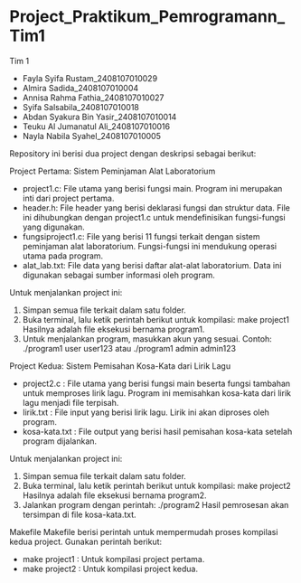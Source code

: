 # Project_Praktikum_Pemrogramann_Tim1
Tim 1
- Fayla  Syifa Rustam_2408107010029
- Almira Sadida_2408107010004
- Annisa Rahma Fathia_2408107010027
- Syifa Salsabila_2408107010018
- Abdan Syakura Bin Yasir_2408107010014
- Teuku Al Jumanatul Ali_2408107010016
- Nayla Nabila Syahel_2408107010005
  
Repository ini berisi dua project dengan deskripsi sebagai berikut:

Project Pertama: Sistem Peminjaman Alat Laboratorium
- project1.c: File utama yang berisi fungsi main. Program ini merupakan inti dari project pertama.
- header.h: File header yang berisi deklarasi fungsi dan struktur data. File ini dihubungkan dengan project1.c untuk mendefinisikan fungsi-fungsi yang digunakan.
- fungsiproject1.c: File yang berisi 11 fungsi terkait dengan sistem peminjaman alat laboratorium. Fungsi-fungsi ini mendukung operasi utama pada program.
- alat_lab.txt: File data yang berisi daftar alat-alat laboratorium. Data ini digunakan sebagai sumber informasi oleh program.

Untuk menjalankan project ini:
1. Simpan semua file terkait dalam satu folder.
2. Buka terminal, lalu ketik perintah berikut untuk kompilasi:
   make project1
   Hasilnya adalah file eksekusi bernama program1.
3. Untuk menjalankan program, masukkan akun yang sesuai. Contoh:
   ./program1 user user123    atau    ./program1 admin admin123
   

Project Kedua: Sistem Pemisahan Kosa-Kata dari Lirik Lagu
- project2.c : File utama yang berisi fungsi main beserta fungsi tambahan untuk memproses lirik lagu. Program ini memisahkan kosa-kata dari lirik lagu menjadi file terpisah.
- lirik.txt : File input yang berisi lirik lagu. Lirik ini akan diproses oleh program.
- kosa-kata.txt : File output yang berisi hasil pemisahan kosa-kata setelah program dijalankan.

Untuk menjalankan project ini:
1. Simpan semua file terkait dalam satu folder.
2. Buka terminal, lalu ketik perintah berikut untuk kompilasi:
   make project2
   Hasilnya adalah file eksekusi bernama program2.
3. Jalankan program dengan perintah:
   ./program2
   Hasil pemrosesan akan tersimpan di file kosa-kata.txt.
   

Makefile
Makefile berisi perintah untuk mempermudah proses kompilasi kedua project. 
Gunakan perintah berikut:
- make project1 : Untuk kompilasi project pertama.
- make project2 : Untuk kompilasi project kedua.
